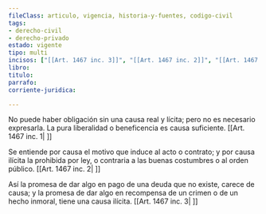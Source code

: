 ```yaml
---
fileClass: articulo, vigencia, historia-y-fuentes, codigo-civil
tags:
- derecho-civil
- derecho-privado
estado: vigente
tipo: multi
incisos: ["[[Art. 1467 inc. 3]]", "[[Art. 1467 inc. 2]]", "[[Art. 1467 inc. 1]]"]
libro:
titulo:
parrafo:
corriente-juridica:

---
```

No puede haber obligación sin una causa real y lícita; pero no es necesario expresarla. La pura liberalidad o beneficencia es causa suficiente. [[Art. 1467 inc. 1| ]]

Se entiende por causa el motivo que induce al acto o contrato; y por causa ilícita la prohibida por ley, o contraria a las buenas costumbres o al orden público. [[Art. 1467 inc. 2| ]]

Así la promesa de dar algo en pago de una deuda que no existe, carece de causa; y la promesa de dar algo en recompensa de un crimen o de un hecho inmoral, tiene una causa ilícita. [[Art. 1467 inc. 3| ]]